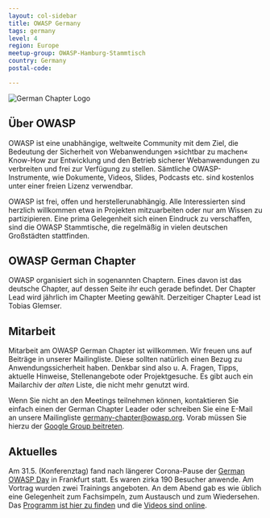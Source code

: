 ```yaml
---
layout: col-sidebar
title: OWASP Germany
tags: germany
level: 4
region: Europe
meetup-group: OWASP-Hamburg-Stammtisch
country: Germany
postal-code: 

---
```


![German Chapter Logo](assets/images/OWASP_German_Chapter_WHITE_PNG.png)

## Über OWASP

OWASP ist eine unabhängige, weltweite Community mit dem Ziel, die
Bedeutung der Sicherheit von Webanwendungen »sichtbar zu machen«
Know-How zur Entwicklung und den Betrieb sicherer Webanwendungen zu
verbreiten und frei zur Verfügung zu stellen. Sämtliche
OWASP-Instrumente, wie Dokumente, Videos, Slides, Podcasts etc. sind
kostenlos unter einer freien Lizenz verwendbar.

OWASP ist frei, offen und herstellerunabhängig. Alle Interessierten sind
herzlich willkommen etwa in Projekten mitzuarbeiten oder nur am Wissen
zu partizipieren. Eine prima Gelegenheit sich einen Eindruck zu
verschaffen, sind die OWASP Stammtische, die regelmäßig in vielen
deutschen Großstädten stattfinden.

## OWASP German Chapter

OWASP organisiert sich in sogenannten Chaptern. Eines davon ist das
deutsche Chapter, auf dessen Seite ihr euch gerade befindet. Der Chapter
Lead wird jährlich im Chapter Meeting gewählt. Derzeitiger Chapter Lead
ist Tobias Glemser.


## Mitarbeit

Mitarbeit am OWASP German Chapter ist willkommen. Wir freuen uns auf
Beiträge in unserer Mailingliste. Diese sollten natürlich einen Bezug zu
Anwendungssicherheit haben. Denkbar sind also u. A. Fragen, Tipps,
aktuelle Hinweise, Stellenangebote oder Projektgesuche. Es gibt auch ein
Mailarchiv der *alten* Liste, die nicht mehr genutzt wird.

Wenn Sie nicht an den Meetings teilnehmen können, kontaktieren Sie
einfach einen der German Chapter Leader oder schreiben Sie eine
E-Mail an unsere Mailingliste
[germany-chapter@owasp.org](mailto:germany-chapter@owasp.org). Vorab müssen
Sie hierzu der [Google Group beitreten](https://groups.google.com/a/owasp.org/g/germany-chapter).


## Aktuelles

Am 31.5. (Konferenztag) fand nach längerer Corona-Pause der [German OWASP Day](https://god.owasp.de) in Frankfurt statt. Es waren zirka 190 Besucher anwende. Am Vortrag wurden zwei Trainings angeboten. An dem Abend gab es wie üblich eine Gelegenheit zum Fachsimpeln, zum Austausch und zum Wiedersehen. Das [Programm ist hier zu finden](https://god.owasp.de/2023/schedule/) und die [Videos sind online](https://www.youtube.com/playlist?list=PLCUxWIPmliVm9Z-JLCsgeQx1nAq63lbAT).




